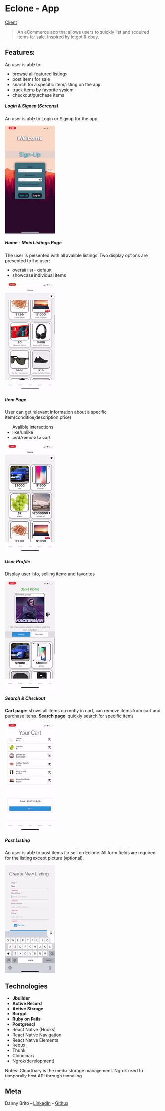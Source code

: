 
# Eclone - App
[Client](https://github.com/DannyBrito/Eclone-client)
> An eCommerce app that allows users to quickly list and acquired items for sale. Inspired by letgot & ebay.


## Features:
An user is able to:
<ul> 
    <li />browse all featured listings
    <li />post items for sale
    <li />search for a specific item/listing on the app
    <li />track items by favorite system
    <li />checkout/purchase items
</ul>

##### Login & Signup (Screens)
An user is able to Login or Signup for the app

![](./docs/StartScreens.gif)

##### Home - Main Listings Page
The user is presented with all avalible listings. Two display options are presented to the user:
<ul>
<li/> overall list - default 
<li/> showcase individual items 
</ul>

![](./docs/HomeScreen.gif)

##### Item Page
User can get relevant information about a specific item(condition,description,price)

<ul>Avalible interactions
<li/> like/unlike
<li/> add/remote to cart
</ul>

![](./docs/ListingScreen.gif)

##### User Profile
Display user info, selling items and favorites

![](./docs/Profile.gif)

##### Search & Checkout
<b>Cart page:</b> shows all items currently in cart, can remove items from cart and purchase items.
<b>Search page:</b> quickly search for specific items

![](./docs/SearchCart.gif)

##### Post Listing
An user is able to post items for sell on Eclone. All form fields are required for the listing except picture (optional).

![](./docs/Sell.gif)

## Technologies


<ul>
<li /><b>Jbuilder</b>
<li /><b>Active Record</b>
<li /><b>Active Storage</b>
<li /><b>Bcrypt</b>
<li /><b>Ruby on Rails</b>
<li /><b>Postgresql</b>
<li />React Native (Hooks)
<li />React Native Navigation
<li />React Native Elements
<li />Redux
<li />Thunk
<li />Cloudinary
<li />Ngrok(development)
</ul>

Notes:
Cloudinary is the media storage management.
Ngrok used to temporally host API through tunneling.

## Meta

Danny Brito – [LinkedIn](https://www.linkedin.com/in/dannybrito) - [Github](https://github.com/DannyBrito)

